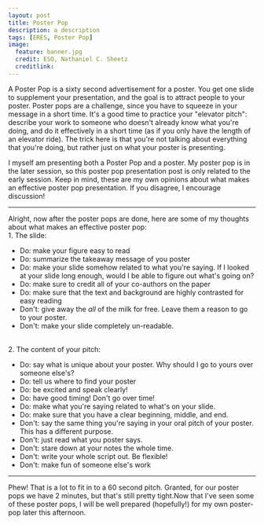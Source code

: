 ```yaml
---
layout: post
title: Poster Pop
description: a description 
tags: [ERES, Poster Pop]
image:
  feature: banner.jpg
  credit: ESO, Nathaniel C. Sheetz
  creditlink: 
---
```


A Poster Pop is a sixty second advertisement for a poster. You get one slide to supplement your presentation, and the goal is to attract people to your poster. Poster pops are a challenge, since you have to squeeze in your message in a short time. It's a good time to practice your "elevator pitch": describe your work to someone who doesn't already know what you're doing, and do it effectively in a short time (as if you only have the length of an elevator ride). The trick here is that you're not talking about everything that you're doing, but rather just on what your poster is presenting. 

I myself am presenting both a Poster Pop and a poster. My poster pop is in the later session, so this poster pop presentation post is only related to the early session. Keep in mind, these are my own opinions about what makes an effective poster pop presentation. If you disagree, I encourage discussion!

---
Alright, now after the poster pops are done, here are some of my thoughts about what makes an effective poster pop:
<br />1. The slide:<br />
- Do: make your figure easy to read<br />
- Do: summarize the takeaway message of you poster<br />
- Do: make your slide somehow related to what you're saying. If I looked at your slide long enough, would I be able to figure out what's going on?<br />
- Do: make sure to credit all of your co-authors on the paper<br />
- Do: make sure that the text and background are highly contrasted for easy reading
- Don't: give away the *all* of the milk for free. Leave them a reason to go to your poster.<br />
- Don't: make your slide completely un-readable.<br />


<br />2. The content of your pitch:<br />
- Do: say what is unique about your poster. Why should I go to yours over someone else's?<br />
- Do: tell us where to find your poster<br />
- Do: be excited and speak clearly!<br />
- Do: have good timing! Don't go over time!<br />
- Do: make what you're saying related to what's on your slide.<br />
- Do: make sure that you have a clear beginning, middle, and end.<br />
- Don't: say the same thing you're saying in your oral pitch of your poster. This has a different purpose.<br />
- Don't: just read what you poster says.<br />
- Don't: stare down at your notes the whole time.<br />
- Don't: write your whole script out. Be flexible!<br />
- Don't: make fun of someone else's work<br />


---
Phew! That is a lot to fit in to a 60 second pitch. Granted, for our poster pops we have 2 minutes, but that's still pretty tight.Now that I've seen some of these poster pops, I will be well prepared (hopefully!) for my own poster-pop later this afternoon.